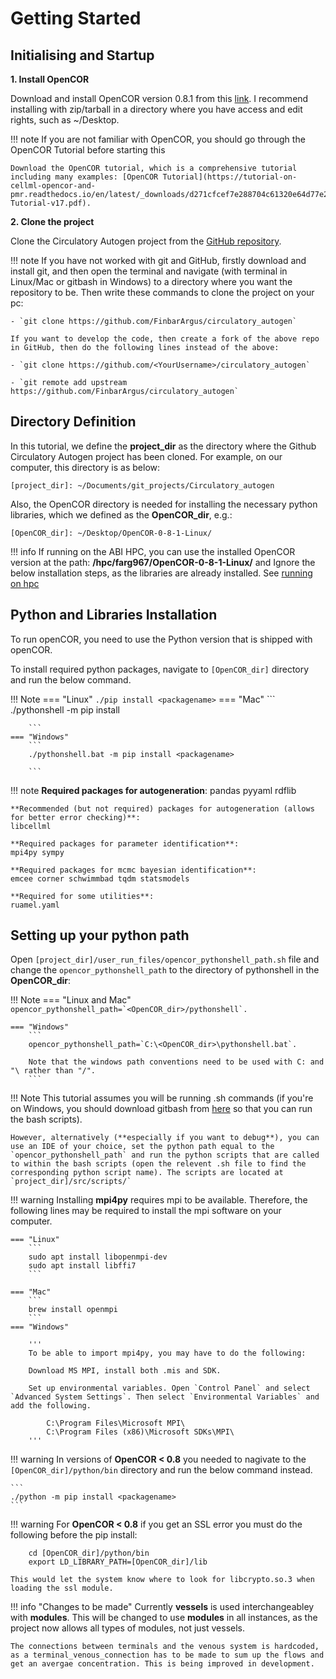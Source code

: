 # Getting Started

## Initialising and Startup

**1. Install OpenCOR**

Download and install OpenCOR version 0.8.1 from this [link](https://opencor.ws/downloads/index.html). I recommend installing with zip/tarball in a directory where you have access and edit rights, such as ~/Desktop.

!!! note
    If you are not familiar with OpenCOR, you should go through the OpenCOR Tutorial before starting this

    Download the OpenCOR tutorial, which is a comprehensive tutorial including many examples: [OpenCOR Tutorial](https://tutorial-on-cellml-opencor-and-pmr.readthedocs.io/en/latest/_downloads/d271cfcef7e288704c61320e64d77e2d/OpenCOR-Tutorial-v17.pdf).

**2. Clone the project**

Clone the Circulatory Autogen project from the [GitHub repository](https://github.com/FinbarArgus/circulatory_autogen).

!!! note
    If you have not worked with git and GitHub, firstly download and install git, and then open the terminal and navigate (with terminal in Linux/Mac or gitbash in Windows) to a directory where you want the repository to be. Then write these commands to clone the project on your pc:

    - `git clone https://github.com/FinbarArgus/circulatory_autogen`

    If you want to develop the code, then create a fork of the above repo in GitHub, then do the following lines instead of the above:

    - `git clone https://github.com/<YourUsername>/circulatory_autogen`

    - `git remote add upstream https://github.com/FinbarArgus/circulatory_autogen`



## Directory Definition

In this tutorial, we define the **project_dir** as the directory where the Github Circulatory Autogen project has been cloned. For example, on our computer, this directory is as below:

`[project_dir]: ~/Documents/git_projects/Circulatory_autogen`

Also, the OpenCOR directory is needed for installing the necessary python libraries, which we defined as the **OpenCOR_dir**, e.g.:

`[OpenCOR_dir]: ~/Desktop/OpenCOR-0-8-1-Linux/`

<!-- If you have Windows but would prefer to use a linux distribution for running CA, you could install a virtual Linux machine. One of these virtual linux machines is VirtualBox Oracle, which can be downloaded from [here](https://www.virtualbox.org/). -->
 <!-- To set up the VirtualBox you would need to download the latest version of Ubuntu using this [link](https://ubuntu.com/download/desktop). -->

!!! info
    If running on the ABI HPC, you can use the installed OpenCOR version at the path: **/hpc/farg967/OpenCOR-0-8-1-Linux/** and Ignore the below installation steps, as the libraries are already installed. See [running on hpc](running-on-hpc.md)

## Python and Libraries Installation

To run openCOR, you need to use the Python version that is shipped with openCOR. 

To install required python packages, navigate to `[OpenCOR_dir]` directory and run the below command.

!!! Note
    === "Linux"
        ```
        ./pip install <packagename>
        ```
    === "Mac"
        ```
        ./pythonshell -m pip install <packagename>
        
        ```
    === "Windows"
        ```
        ./pythonshell.bat -m pip install <packagename>
        
        ```

!!! note
    **Required packages for autogeneration**:
    pandas pyyaml rdflib

    **Recommended (but not required) packages for autogeneration (allows for better error checking)**:
    libcellml

    **Required packages for parameter identification**:
    mpi4py sympy

    **Required packages for mcmc bayesian identification**:
    emcee corner schwimmbad tqdm statsmodels

    **Required for some utilities**:
    ruamel.yaml

## Setting up your python path

Open `[project_dir]/user_run_files/opencor_pythonshell_path.sh` file and change the `opencor_pythonshell_path` to the directory of pythonshell in the **OpenCOR_dir**: 

!!! Note
    === "Linux and Mac"
        ```
        opencor_pythonshell_path=`<OpenCOR_dir>/pythonshell`.
        ```

    === "Windows"
        ```
        opencor_pythonshell_path=`C:\<OpenCOR_dir>\pythonshell.bat`.
        
        Note that the windows path conventions need to be used with C: and "\ rather than "/".
        ```

!!! Note
    This tutorial assumes you will be running .sh commands (if you're on Windows, you should download gitbash from [here](https://git-scm.com/downloads) so that you can run the bash scripts). 

    However, alternatively (**especially if you want to debug**), you can use an IDE of your choice, set the python path equal to the `opencor_pythonshell_path` and run the python scripts that are called to within the bash scripts (open the relevent .sh file to find the corresponding python script name). The scripts are located at `project_dir]/src/scripts/`

!!! warning
    Installing **mpi4py** requires mpi to be available. Therefore, the following lines may be required to install the mpi software on your computer.

    === "Linux"
        ```
        sudo apt install libopenmpi-dev
        sudo apt install libffi7
        ```

    === "Mac"
        ```
        brew install openmpi
        ```
    === "Windows"

        '''
        To be able to import mpi4py, you may have to do the following:

        Download MS MPI, install both .mis and SDK.

        Set up environmental variables. Open `Control Panel` and select `Advanced System Settings`. Then select `Environmental Variables` and add the following.

            C:\Program Files\Microsoft MPI\
            C:\Program Files (x86)\Microsoft SDKs\MPI\
        '''

!!! warning 
    In versions of **OpenCOR < 0.8** you needed to nagivate to the `[OpenCOR_dir]/python/bin` directory and run the below command instead.

    ```
    ./python -m pip install <packagename>
    ```

!!! warning
    For **OpenCOR < 0.8**
    if you get an SSL error you must do the following before the pip install:

        cd [OpenCOR_dir]/python/bin
        export LD_LIBRARY_PATH=[OpenCOR_dir]/lib

    This would let the system know where to look for libcrypto.so.3 when loading the ssl module.


!!! info "Changes to be made"
    Currently **vessels** is used interchangeabley with **modules**. This will be changed to use **modules** in all instances, as the project now allows all types of modules, not just vessels.

    The connections between terminals and the venous system is hardcoded, as a terminal_venous_connection has to be made to sum up the flows and get an avergae concentration. This is being improved in development.
